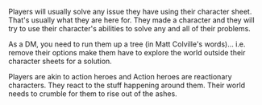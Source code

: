 Players will usually solve any issue they have using their character sheet.
That's usually what they are here for. They made a character and they will try to use their character's abilities to solve any and all of their problems.

As a DM, you need to run them up a tree (in Matt Colville's words)... i.e. remove their options make them have to explore the world outside their character sheets for a solution.

Players are akin to action heroes and Action heroes are reactionary characters. They react to the stuff happening around them. Their world needs to crumble for them to rise out of the ashes.
